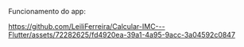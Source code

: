 Funcionamento do app: 

https://github.com/LeiliFerreira/Calcular-IMC---Flutter/assets/72282625/fd4920ea-39a1-4a95-9acc-3a04592c0847

